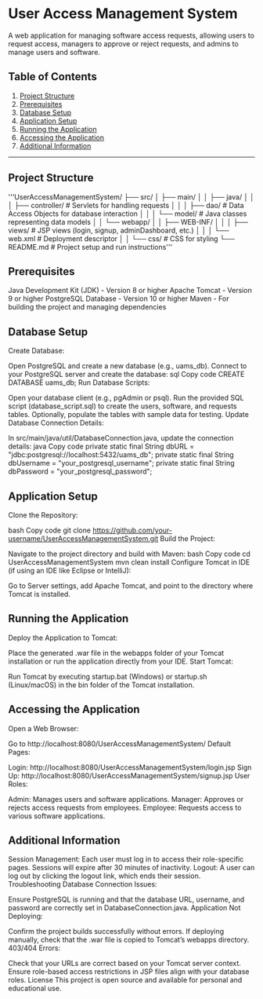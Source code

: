# User Access Management System

A web application for managing software access requests, allowing users to request access, managers to approve or reject requests, and admins to manage users and software.

## Table of Contents
1. [Project Structure](#project-structure)
2. [Prerequisites](#prerequisites)
3. [Database Setup](#database-setup)
4. [Application Setup](#application-setup)
5. [Running the Application](#running-the-application)
6. [Accessing the Application](#accessing-the-application)
7. [Additional Information](#additional-information)

---

## Project Structure


'''UserAccessManagementSystem/
├── src/
│   ├── main/
│   │   ├── java/
│   │   │   ├── controller/       # Servlets for handling requests
│   │   │   ├── dao/              # Data Access Objects for database interaction
│   │   │   └── model/            # Java classes representing data models
│   │   └── webapp/
│   │       ├── WEB-INF/
│   │       │   ├── views/        # JSP views (login, signup, adminDashboard, etc.)
│   │       │   └── web.xml       # Deployment descriptor
│   │       └── css/              # CSS for styling
└── README.md                     # Project setup and run instructions'''

                
## Prerequisites
Java Development Kit (JDK) - Version 8 or higher
Apache Tomcat - Version 9 or higher
PostgreSQL Database - Version 10 or higher
Maven - For building the project and managing dependencies


## Database Setup
Create Database:

Open PostgreSQL and create a new database (e.g., uams_db).
Connect to your PostgreSQL server and create the database:
sql
Copy code
CREATE DATABASE uams_db;
Run Database Scripts:

Open your database client (e.g., pgAdmin or psql).
Run the provided SQL script (database_script.sql) to create the users, software, and requests tables.
Optionally, populate the tables with sample data for testing.
Update Database Connection Details:

In src/main/java/util/DatabaseConnection.java, update the connection details:
java
Copy code
private static final String dbURL = "jdbc:postgresql://localhost:5432/uams_db";
private static final String dbUsername = "your_postgresql_username";
private static final String dbPassword = "your_postgresql_password";

## Application Setup
Clone the Repository:

bash
Copy code
git clone https://github.com/your-username/UserAccessManagementSystem.git
Build the Project:

Navigate to the project directory and build with Maven:
bash
Copy code
cd UserAccessManagementSystem
mvn clean install
Configure Tomcat in IDE (if using an IDE like Eclipse or IntelliJ):

Go to Server settings, add Apache Tomcat, and point to the directory where Tomcat is installed.

## Running the Application
Deploy the Application to Tomcat:

Place the generated .war file in the webapps folder of your Tomcat installation or run the application directly from your IDE.
Start Tomcat:

Run Tomcat by executing startup.bat (Windows) or startup.sh (Linux/macOS) in the bin folder of the Tomcat installation.

## Accessing the Application
Open a Web Browser:

Go to http://localhost:8080/UserAccessManagementSystem/
Default Pages:

Login: http://localhost:8080/UserAccessManagementSystem/login.jsp
Sign Up: http://localhost:8080/UserAccessManagementSystem/signup.jsp
User Roles:

Admin: Manages users and software applications.
Manager: Approves or rejects access requests from employees.
Employee: Requests access to various software applications.

## Additional Information
Session Management: Each user must log in to access their role-specific pages. Sessions will expire after 30 minutes of inactivity.
Logout: A user can log out by clicking the logout link, which ends their session.
Troubleshooting
Database Connection Issues:

Ensure PostgreSQL is running and that the database URL, username, and password are correctly set in DatabaseConnection.java.
Application Not Deploying:

Confirm the project builds successfully without errors. If deploying manually, check that the .war file is copied to Tomcat’s webapps directory.
403/404 Errors:

Check that your URLs are correct based on your Tomcat server context.
Ensure role-based access restrictions in JSP files align with your database roles.
License
This project is open source and available for personal and educational use.
